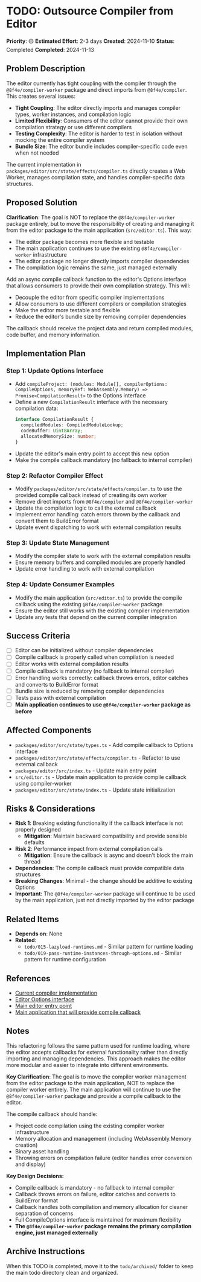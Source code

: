 # TODO: Outsource Compiler from Editor

**Priority**: 🟡
**Estimated Effort**: 2-3 days
**Created**: 2024-11-10
**Status**: Completed
**Completed**: 2024-11-13

## Problem Description

The editor currently has tight coupling with the compiler through the `@8f4e/compiler-worker` package and direct imports from `@8f4e/compiler`. This creates several issues:

- **Tight Coupling**: The editor directly imports and manages compiler types, worker instances, and compilation logic
- **Limited Flexibility**: Consumers of the editor cannot provide their own compilation strategy or use different compilers
- **Testing Complexity**: The editor is harder to test in isolation without mocking the entire compiler system
- **Bundle Size**: The editor bundle includes compiler-specific code even when not needed

The current implementation in `packages/editor/src/state/effects/compiler.ts` directly creates a Web Worker, manages compilation state, and handles compiler-specific data structures.

## Proposed Solution

**Clarification**: The goal is NOT to replace the `@8f4e/compiler-worker` package entirely, but to move the responsibility of creating and managing it from the editor package to the main application (`src/editor.ts`). This way:

- The editor package becomes more flexible and testable
- The main application continues to use the existing `@8f4e/compiler-worker` infrastructure
- The editor package no longer directly imports compiler dependencies
- The compilation logic remains the same, just managed externally

Add an async compile callback function to the editor's Options interface that allows consumers to provide their own compilation strategy. This will:

- Decouple the editor from specific compiler implementations
- Allow consumers to use different compilers or compilation strategies
- Make the editor more testable and flexible
- Reduce the editor's bundle size by removing compiler dependencies

The callback should receive the project data and return compiled modules, code buffer, and memory information.

## Implementation Plan

### Step 1: Update Options Interface
- Add `compileProject: (modules: Module[], compilerOptions: CompileOptions, memoryRef: WebAssembly.Memory) => Promise<CompilationResult>` to the Options interface
- Define a new `CompilationResult` interface with the necessary compilation data:
  ```typescript
  interface CompilationResult {
    compiledModules: CompiledModuleLookup;
    codeBuffer: Uint8Array;
    allocatedMemorySize: number;
  }
  ```
- Update the editor's main entry point to accept this new option
- Make the compile callback mandatory (no fallback to internal compiler)

### Step 2: Refactor Compiler Effect
- Modify `packages/editor/src/state/effects/compiler.ts` to use the provided compile callback instead of creating its own worker
- Remove direct imports from `@8f4e/compiler` and `@8f4e/compiler-worker`
- Update the compilation logic to call the external callback
- Implement error handling: catch errors thrown by the callback and convert them to BuildError format
- Update event dispatching to work with external compilation results

### Step 3: Update State Management
- Modify the compiler state to work with the external compilation results
- Ensure memory buffers and compiled modules are properly handled
- Update error handling to work with external compilation

### Step 4: Update Consumer Examples
- Modify the main application (`src/editor.ts`) to provide the compile callback using the existing `@8f4e/compiler-worker` package
- Ensure the editor still works with the existing compiler implementation
- Update any tests that depend on the current compiler integration

## Success Criteria

- [ ] Editor can be initialized without compiler dependencies
- [ ] Compile callback is properly called when compilation is needed
- [ ] Editor works with external compilation results
- [ ] Compile callback is mandatory (no fallback to internal compiler)
- [ ] Error handling works correctly: callback throws errors, editor catches and converts to BuildError format
- [ ] Bundle size is reduced by removing compiler dependencies
- [ ] Tests pass with external compilation
- [ ] **Main application continues to use `@8f4e/compiler-worker` package as before**

## Affected Components

- `packages/editor/src/state/types.ts` - Add compile callback to Options interface
- `packages/editor/src/state/effects/compiler.ts` - Refactor to use external callback
- `packages/editor/src/index.ts` - Update main entry point
- `src/editor.ts` - Update main application to provide compile callback using compiler-worker
- `packages/editor/src/state/index.ts` - Update state initialization

## Risks & Considerations

- **Risk 1**: Breaking existing functionality if the callback interface is not properly designed
  - **Mitigation**: Maintain backward compatibility and provide sensible defaults
- **Risk 2**: Performance impact from external compilation calls
  - **Mitigation**: Ensure the callback is async and doesn't block the main thread
- **Dependencies**: The compile callback must provide compatible data structures
- **Breaking Changes**: Minimal - the change should be additive to existing Options
- **Important**: The `@8f4e/compiler-worker` package will continue to be used by the main application, just not directly imported by the editor package

## Related Items

- **Depends on**: None
- **Related**: 
  - `todo/015-lazyload-runtimes.md` - Similar pattern for runtime loading
  - `todo/019-pass-runtime-instances-through-options.md` - Similar pattern for runtime configuration

## References

- [Current compiler implementation](packages/editor/src/state/effects/compiler.ts)
- [Editor Options interface](packages/editor/src/state/types.ts)
- [Main editor entry point](packages/editor/src/index.ts)
- [Main application that will provide compile callback](src/editor.ts)

## Notes

This refactoring follows the same pattern used for runtime loading, where the editor accepts callbacks for external functionality rather than directly importing and managing dependencies. This approach makes the editor more modular and easier to integrate into different environments.

**Key Clarification**: The goal is to move the compiler worker management from the editor package to the main application, NOT to replace the compiler worker entirely. The main application will continue to use the `@8f4e/compiler-worker` package and provide a compile callback to the editor.

The compile callback should handle:
- Project code compilation using the existing compiler worker infrastructure
- Memory allocation and management (including WebAssembly.Memory creation)
- Binary asset handling
- Throwing errors on compilation failure (editor handles error conversion and display)

**Key Design Decisions:**
- Compile callback is mandatory - no fallback to internal compiler
- Callback throws errors on failure, editor catches and converts to BuildError format
- Callback handles both compilation and memory allocation for cleaner separation of concerns
- Full CompileOptions interface is maintained for maximum flexibility
- **The `@8f4e/compiler-worker` package remains the primary compilation engine, just managed externally**

## Archive Instructions

When this TODO is completed, move it to the `todo/archived/` folder to keep the main todo directory clean and organized. 